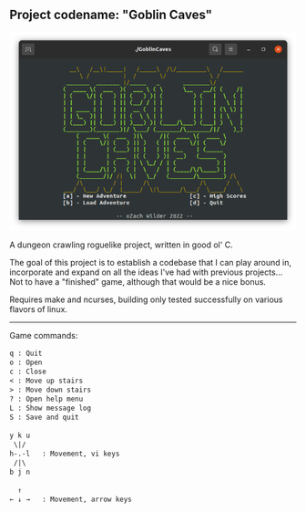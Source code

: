 ## Project codename: "Goblin Caves"

![Menu Splash](MenuSplash.png)

A dungeon crawling roguelike project, written in good ol' C. 

The goal of this project is to establish a codebase that I can play around in,
incorporate and expand on all the ideas I've had with previous projects... Not
to have a "finished" game, although that would be a nice bonus. 

Requires make and ncurses, building only tested successfully on various flavors
of linux.

---

Game commands:
```
q : Quit
o : Open
c : Close
< : Move up stairs
> : Move down stairs
? : Open help menu
L : Show message log
S : Save and quit

y k u
 \|/
h-.-l   : Movement, vi keys
 /|\
b j n

  ↑
← ↓ →   : Movement, arrow keys
```
